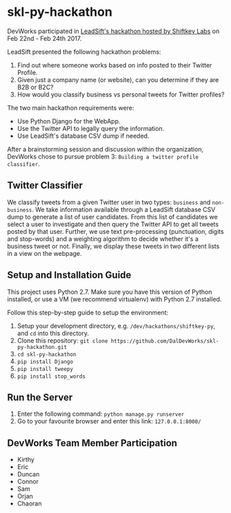 # skl-py-hackathon
DevWorks participated in [LeadSift's hackathon hosted by Shiftkey Labs](http://shiftkeylabs.ca/calendar/shiftkey-py-hackathon/) on Feb 22nd - Feb 24th 2017. 

LeadSift presented the following hackathon problems:

1. Find out where someone works based on info posted to their Twitter Profile.
2. Given just a company name (or website), can you determine if they are B2B or B2C?
3. How would you classify business vs personal tweets for Twitter profiles?

The two main hackathon requirements were:

- Use Python Django for the WebApp.
- Use the Twitter API to legally query the information.
- Use LeadSift's database CSV dump if needed.

After a brainstorming session and discussion within the organization, DevWorks chose to pursue problem 3: `Building a twitter profile classifier`.

## Twitter Classifier
We classify tweets from a given Twitter user in two types: `business` and `non-business`. We take information available through a LeadSift database CSV dump to generate a list of user candidates. From this list of candidates we select a user to investigate and then query the Twitter API to get all tweets posted by that user. Further, we use text pre-processing (punctuation, digits and stop-words) and a weighting algorithm to decide whether it's a business tweet or not. Finally, we display these tweets in two different lists in a view on the webpage.

## Setup and Installation Guide
This project uses Python 2.7. Make sure you have this version of Python installed, or use a VM (we recommend virtualenv) with Python 2.7 installed.

Follow this step-by-step guide to setup the environment:

1. Setup your development directory, e.g. `/dev/hackathons/shiftkey-py`, and `cd` into this directory.
2. Clone this repository: `git clone https://github.com/DalDevWorks/skl-py-hackathon.git`
3. `cd skl-py-hackathon`
4. `pip install Django`
5. `pip install tweepy`
6. `pip install stop_words`

## Run the Server

1. Enter the following command: `python manage.py runserver`
2. Go to your favourite browser and enter this link: `127.0.0.1:8000/`

## DevWorks Team Member Participation

- Kirthy
- Eric
- Duncan
- Connor
- Sam
- Orjan
- Chaoran
